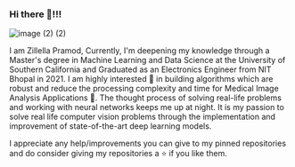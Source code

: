 ### Hi there 👋!!!
![image (2) (2)](https://user-images.githubusercontent.com/63542593/120154560-a4317480-c20d-11eb-8a77-0a48cae6dfe2.png)



I am Zillella Pramod, Currently, I'm deepening my knowledge through a Master's degree in Machine Learning and Data Science at the University of Southern California and Graduated as an Electronics Engineer from NIT Bhopal in 2021. I am highly interested 👀 in building algorithms which are robust and reduce the processing complexity and time for Medical Image Analysis Applications 🔭. The thought process of solving real-life problems and working with neural networks keeps me up‌ ‌at‌ ‌night. It is my passion to solve real life computer vision problems through the implementation and improvement of state-of-the-art‌ ‌deep‌ ‌learning‌ ‌models.

I appreciate any help/improvements you can give to my pinned repositories and do consider giving my repositories a ⭐️ if you like them.

